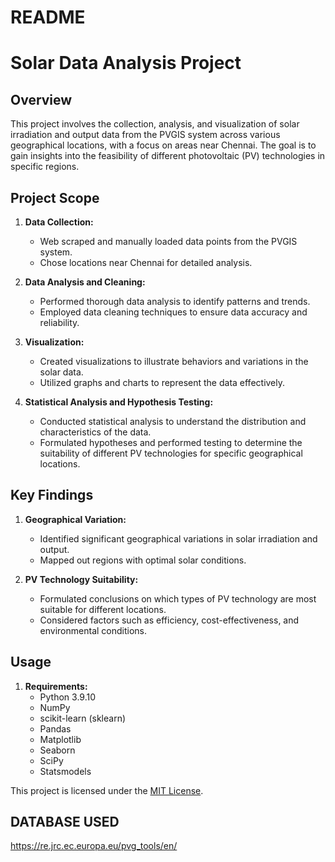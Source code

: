 # README

# Solar Data Analysis Project

## Overview

This project involves the collection, analysis, and visualization of solar irradiation and output data from the PVGIS system across various geographical locations, with a focus on areas near Chennai. The goal is to gain insights into the feasibility of different photovoltaic (PV) technologies in specific regions.

## Project Scope

1. **Data Collection:**
   - Web scraped and manually loaded data points from the PVGIS system.
   - Chose locations near Chennai for detailed analysis.

2. **Data Analysis and Cleaning:**
   - Performed thorough data analysis to identify patterns and trends.
   - Employed data cleaning techniques to ensure data accuracy and reliability.

3. **Visualization:**
   - Created visualizations to illustrate behaviors and variations in the solar data.
   - Utilized graphs and charts to represent the data effectively.

4. **Statistical Analysis and Hypothesis Testing:**
   - Conducted statistical analysis to understand the distribution and characteristics of the data.
   - Formulated hypotheses and performed testing to determine the suitability of different PV technologies for specific geographical locations.

## Key Findings

1. **Geographical Variation:**
   - Identified significant geographical variations in solar irradiation and output.
   - Mapped out regions with optimal solar conditions.

2. **PV Technology Suitability:**
   - Formulated conclusions on which types of PV technology are most suitable for different locations.
   - Considered factors such as efficiency, cost-effectiveness, and environmental conditions.

## Usage

1. **Requirements:**
   - Python 3.9.10
   - NumPy
   - scikit-learn (sklearn)
   - Pandas
   - Matplotlib
   - Seaborn
   - SciPy
   - Statsmodels


This project is licensed under the [MIT License](LICENSE).

## DATABASE USED

https://re.jrc.ec.europa.eu/pvg_tools/en/
